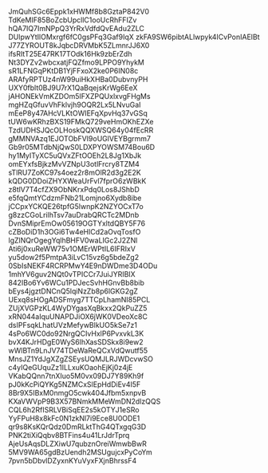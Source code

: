 JmQuhSGc6Eppk1xHWMf8b8GztaP842V0
TdKeMIF85BoZcbUpcllC1ooUcRhFFIZv
hQA7IQ7ImNPpQ3YrRxVdfdQvEAdu2ZLC
DUlpwYtIlOMxrgf6fC0gsPFq3Gaf9IqX
zkFA9SW6pibtALlwpyk4ICvPonIAElBt
J77ZYROUT8kJqbcDRVMbK5ZLmnrJJ6X0
ifsRItT25E47RK17TOdk16Hk9zbErZdh
Nt3DYZv2wbcxatjFQZfmo9LPPO9YhykM
sR1LFNGqPKtDB1YjFFxoX2ke0P6IN08c
ARAfyRPTUz4nW99uiHkXHBa0DubvnyPH
UXY0fblt0BJ9U7rX1QaBqejsKrWg6EeX
jAHONEkVmKZDOm5IFXZPQUxlxvgFHgMs
mgHZqGfuvVhFklvjh9OQR2Lx5LNvuGaI
mEeP8y47AHcVLKtOWIEFqXpvHq37vGSq
tUW6wKRhzBXS19FMkQ729veHmOKhEZXe
TzdUDHSJQcOLHoskQQXWSQ64y04fEcRR
gMMNVAzq1EJOTObFVI9oUGlVEYBgrmm7
Gb9r05MTdbNjQwS0LDXPYOWSM74Bou6D
hy1MyITyXC5uQVxZFtOOEh2L8Jg1XbJk
omEYxfsBjkzMvVZNpU3otlFrcry8TZM4
sTlRU7ZoKC97s4oez2r8mOlR2d3g2E2K
kQDG0DDoiZHYXWeaUrFvl7fprO6zWBkK
z8tlV7T4cfZX9ObNKrxPdq0Los8JShbD
e5fqQmtYCdzmFNb21Lomjno6Xydb8ibe
jCCpxYCKQE26tpfG5lwnpK2NZYOCxT7o
g8zzCGoLrilhTsv7auDrabQRCTc2MDnb
DvnSMiprEmOw05619OGTYxltdQBY5F76
cZBoDiD1h3OGi6Tw4eHlCd2aOvqTosfO
lgZlNQrOgegYqlhBHFV0waLIGc2J2ZNl
Ati6j0xuReWW75v1OMErWPtIL6IFRIxV
yu5dow2f5PmtpA3iLvC15vz6g5bdeZg2
0SbIsNEKF4RCRPMwY4E9nDWDme3D4ODu
1mhYV6guv2NQt0vTPICCr7JuiJYRIBIX
842IBo6Yv6WCu1PDJecSvhHGnvBb8bib
bEys4jgztDNCnQ5lqiNzZb8p6lGKG2gZ
UExq8sHOgADSFmyg7TTCpLhamNI85PCL
ZUjXVGPzKL4WyDYgasXqBkxx2QkPuZZ5
xRN044aIquUNAPDJiOX6jWK0VDeoXc8C
dsIPFsqkLhatUVzMefywBlkUO5kSe7z1
4sPo6WC0do92NrgQCIvHxlP6PvxvkL3K
bvX4KJrHDgE0WyS6lhXasSDSkx8i9ew2
wWlBTn9LnJV74TDeWaReQCxVdQwutf55
MnsJZ1YdJgXZgZSEysUQMJLRJWDcvwSO
c4yIQeGUquZz1ILLxuKOaohEjKj0z4jE
VKabQQnn7tnXIuo5M0vx09DJ7Y89Kh9f
pJ0kKcPiQYKg5NZMCxSlEpHdDiEv4I5F
8Br9X5IBxM0nmgO5cwk404Jfbm5xnpvB
KXaVWVpP9B3X57BNmkMMeWmDN2dlzQQS
CQL6h2RfISRLVBiSqEE2s5kOTYJ1eSRo
YyFPuH8x8kFc0N1zkNl7i9Ece8U0ODE1
qr9s8KsKQrQdz0DmRLktThG4QTxgqG3D
PNK2tiXiQqbv8BTFins4u41LrJdrTprq
AjeUsAqsDLZXiwU7qubznOreiWmwbBwR
5MV9WA65gdBzUendh2MSUgujcxPyCoYm
7pvn5bDbvlDZyxnKYuVyxFXjnBhrssF4
